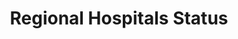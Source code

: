 ---
layout: post
categories: SWGA
title: "Regional Hospitals Status"
title_link: "https://georgiarcc.org/?county=&region=&regional_coordinating_hospital=K&search_by_type=&search-by-hospital=&search="
---